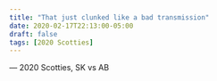 ```yaml
---
title: "That just clunked like a bad transmission"
date: 2020-02-17T22:13:00-05:00
draft: false
tags: [2020 Scotties]
---
```

— 2020 Scotties, SK vs AB
<!--more--> 

